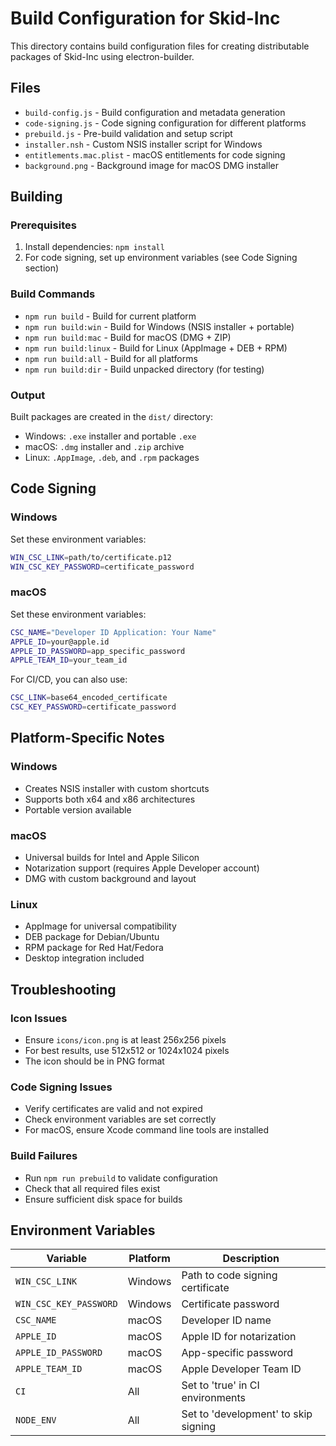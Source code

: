 # Build Configuration for Skid-Inc

This directory contains build configuration files for creating distributable packages of Skid-Inc using electron-builder.

## Files

- `build-config.js` - Build configuration and metadata generation
- `code-signing.js` - Code signing configuration for different platforms
- `prebuild.js` - Pre-build validation and setup script
- `installer.nsh` - Custom NSIS installer script for Windows
- `entitlements.mac.plist` - macOS entitlements for code signing
- `background.png` - Background image for macOS DMG installer

## Building

### Prerequisites

1. Install dependencies: `npm install`
2. For code signing, set up environment variables (see Code Signing section)

### Build Commands

- `npm run build` - Build for current platform
- `npm run build:win` - Build for Windows (NSIS installer + portable)
- `npm run build:mac` - Build for macOS (DMG + ZIP)
- `npm run build:linux` - Build for Linux (AppImage + DEB + RPM)
- `npm run build:all` - Build for all platforms
- `npm run build:dir` - Build unpacked directory (for testing)

### Output

Built packages are created in the `dist/` directory:

- Windows: `.exe` installer and portable `.exe`
- macOS: `.dmg` installer and `.zip` archive
- Linux: `.AppImage`, `.deb`, and `.rpm` packages

## Code Signing

### Windows

Set these environment variables:
```bash
WIN_CSC_LINK=path/to/certificate.p12
WIN_CSC_KEY_PASSWORD=certificate_password
```

### macOS

Set these environment variables:
```bash
CSC_NAME="Developer ID Application: Your Name"
APPLE_ID=your@apple.id
APPLE_ID_PASSWORD=app_specific_password
APPLE_TEAM_ID=your_team_id
```

For CI/CD, you can also use:
```bash
CSC_LINK=base64_encoded_certificate
CSC_KEY_PASSWORD=certificate_password
```

## Platform-Specific Notes

### Windows
- Creates NSIS installer with custom shortcuts
- Supports both x64 and x86 architectures
- Portable version available

### macOS
- Universal builds for Intel and Apple Silicon
- Notarization support (requires Apple Developer account)
- DMG with custom background and layout

### Linux
- AppImage for universal compatibility
- DEB package for Debian/Ubuntu
- RPM package for Red Hat/Fedora
- Desktop integration included

## Troubleshooting

### Icon Issues
- Ensure `icons/icon.png` is at least 256x256 pixels
- For best results, use 512x512 or 1024x1024 pixels
- The icon should be in PNG format

### Code Signing Issues
- Verify certificates are valid and not expired
- Check environment variables are set correctly
- For macOS, ensure Xcode command line tools are installed

### Build Failures
- Run `npm run prebuild` to validate configuration
- Check that all required files exist
- Ensure sufficient disk space for builds

## Environment Variables

| Variable | Platform | Description |
|----------|----------|-------------|
| `WIN_CSC_LINK` | Windows | Path to code signing certificate |
| `WIN_CSC_KEY_PASSWORD` | Windows | Certificate password |
| `CSC_NAME` | macOS | Developer ID name |
| `APPLE_ID` | macOS | Apple ID for notarization |
| `APPLE_ID_PASSWORD` | macOS | App-specific password |
| `APPLE_TEAM_ID` | macOS | Apple Developer Team ID |
| `CI` | All | Set to 'true' in CI environments |
| `NODE_ENV` | All | Set to 'development' to skip signing |